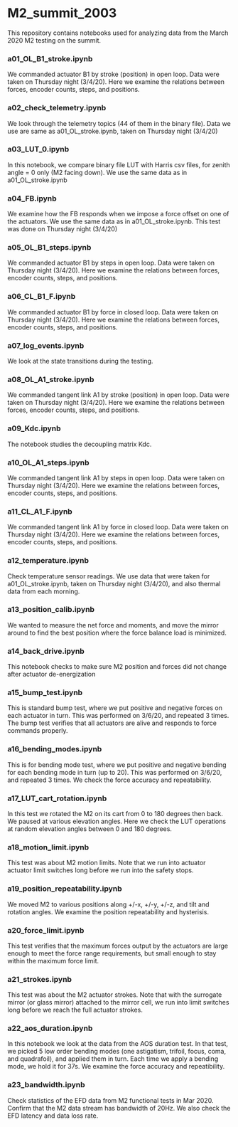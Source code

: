# M2_summit_2003

This repository contains notebooks used for analyzing data from the March 2020 M2 testing on the summit.

### a01_OL_B1_stroke.ipynb            
We commanded actuator B1 by stroke (position) in open loop. Data were taken on Thursday night (3/4/20). Here we examine the relations between forces, encoder counts, steps, and positions.

### a02_check_telemetry.ipynb 
We look through the telemetry topics (44 of them in the binary file). Data we use are same as a01_OL_stroke.ipynb, taken on Thursday night (3/4/20)
    
### a03_LUT_0.ipynb 
In this notebook, we compare binary file LUT with Harris csv files, for zenith angle = 0 only (M2 facing down).
    We use the same data as in a01_OL_stroke.ipynb
    
### a04_FB.ipynb
We examine how the FB responds when we impose a force offset on one of the actuators.
    We use the same data as in a01_OL_stroke.ipynb. This test was done on Thursday night (3/4/20)

### a05_OL_B1_steps.ipynb
We commanded actuator B1 by steps in open loop. Data were taken on Thursday night (3/4/20). Here we examine the relations between forces, encoder counts, steps, and positions.

### a06_CL_B1_F.ipynb
We commanded actuator B1 by force in closed loop. Data were taken on Thursday night (3/4/20). Here we examine the relations between forces, encoder counts, steps, and positions.

### a07_log_events.ipynb
We look at the state transitions during the testing.

### a08_OL_A1_stroke.ipynb 
We commanded tangent link A1 by stroke (position) in open loop. Data were taken on Thursday night (3/4/20). Here we examine the relations between forces, encoder counts, steps, and positions.

### a09_Kdc.ipynb
The notebook studies the decoupling matrix Kdc.

### a10_OL_A1_steps.ipynb
We commanded tangent link A1 by steps in open loop. Data were taken on Thursday night (3/4/20). Here we examine the relations between forces, encoder counts, steps, and positions.

### a11_CL_A1_F.ipynb 
We commanded tangent link A1 by force in closed loop. Data were taken on Thursday night (3/4/20). Here we examine the relations between forces, encoder counts, steps, and positions.

### a12_temperature.ipynb  
Check temperature sensor readings. We use data that were taken for a01_OL_stroke.ipynb, taken on Thursday night (3/4/20), and also thermal data from each morning.

### a13_position_calib.ipynb 
We wanted to measure the net force and moments, and move the mirror around to find the best position where the force balance load is minimized.

### a14_back_drive.ipynb 
This notebook checks to make sure M2 position and forces did not change after actuator de-energization

### a15_bump_test.ipynb 
This is standard bump test, where we put positive and negative forces on each actuator in turn.
This was performed on 3/6/20, and repeated 3 times. The bump test verifies that all actuators are alive and responds to force commands properly.

### a16_bending_modes.ipynb
This is for bending mode test, where we put positive and negative bending for each bending mode in turn (up to 20).
This was performed on 3/6/20, and repeated 3 times. We check the force accuracy and repeatability.

### a17_LUT_cart_rotation.ipynb
In this test we rotated the M2 on its cart from 0 to 180 degrees then back. We paused at various elevation angles.
Here we check the LUT operations at random elevation angles between 0 and 180 degrees.

### a18_motion_limit.ipynb
This test was about M2 motion limits. Note that we run into actuator actuator limit switches long before we run into the safety stops.

### a19_position_repeatability.ipynb
We moved M2 to various positions along +/-x, +/-y, +/-z, and tilt and rotation angles. We examine the position repeatability and hysterisis.

### a20_force_limit.ipynb
This test verifies that the maximum forces output by the actuators are large enough to meet the force range requirements, but small enough to stay within the maximum force limit.

### a21_strokes.ipynb
This test was about the M2 actuator strokes. Note that with the surrogate mirror (or glass mirror) attached to the mirror cell, we run into limit switches long before we reach the full actuator strokes.

### a22_aos_duration.ipynb
In this notebook we look at the data from the AOS duration test. In that test, we picked 5 low order bending modes (one astigatism, trifoil, focus, coma, and quadrafoil),
and applied them in turn. Each time we apply a bending mode, we hold it for 37s. We examine the force accuracy and repeatibility.

### a23_bandwidth.ipynb
Check statistics of the EFD data from M2 functional tests in Mar 2020. Confirm that the M2 data stream has bandwidth of 20Hz.
We also check the EFD latency and data loss rate.

           
